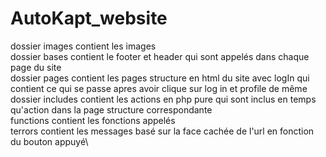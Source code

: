 # AutoKapt_website
dossier images contient les images\
dossier bases contient le footer et header qui sont appelés dans chaque page du site\
dossier pages contient les pages structure en html du site avec logIn qui contient ce qui se passe apres avoir clique sur log in et profile de même\
dossier includes contient les actions en php pure qui sont inclus en temps qu'action dans la page structure correspondante\
        functions contient les fonctions appelés\
        terrors contient les messages basé sur la face cachée de l'url en fonction du bouton appuyé\
